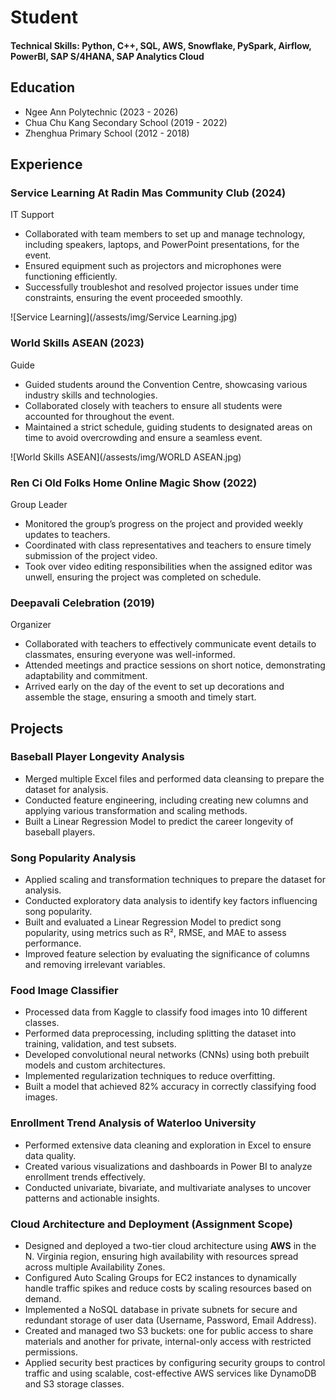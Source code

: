 # Student

#### Technical Skills: Python, C++, SQL, AWS, Snowflake, PySpark, Airflow, PowerBI, SAP S/4HANA, SAP Analytics Cloud

## Education
- Ngee Ann Polytechnic (2023 - 2026)
- Chua Chu Kang Secondary School (2019 - 2022)		 
- Zhenghua Primary School (2012 - 2018)
  

## Experience
### Service Learning At Radin Mas Community Club (2024)
IT Support

- Collaborated with team members to set up and manage technology, including speakers, laptops, and PowerPoint presentations, for the event.
- Ensured equipment such as projectors and microphones were functioning efficiently.
- Successfully troubleshot and resolved projector issues under time constraints, ensuring the event proceeded smoothly.

![Service Learning](/assests/img/Service Learning.jpg)

### World Skills ASEAN (2023)
Guide

- Guided students around the Convention Centre, showcasing various industry skills and technologies.
- Collaborated closely with teachers to ensure all students were accounted for throughout the event.
- Maintained a strict schedule, guiding students to designated areas on time to avoid overcrowding and ensure a seamless event.

![World Skills ASEAN](/assests/img/WORLD ASEAN.jpg)

### Ren Ci Old Folks Home Online Magic Show (2022)
Group Leader

- Monitored the group’s progress on the project and provided weekly updates to teachers.
- Coordinated with class representatives and teachers to ensure timely submission of the project video.
- Took over video editing responsibilities when the assigned editor was unwell, ensuring the project was completed on schedule.

### Deepavali Celebration (2019)
Organizer

- Collaborated with teachers to effectively communicate event details to classmates, ensuring everyone was well-informed.
- Attended meetings and practice sessions on short notice, demonstrating adaptability and commitment.
- Arrived early on the day of the event to set up decorations and assemble the stage, ensuring a smooth and timely start.


## Projects
### Baseball Player Longevity Analysis
- Merged multiple Excel files and performed data cleansing to prepare the dataset for analysis.
- Conducted feature engineering, including creating new columns and applying various transformation and scaling methods.
- Built a Linear Regression Model to predict the career longevity of baseball players.

### Song Popularity Analysis
- Applied scaling and transformation techniques to prepare the dataset for analysis.
- Conducted exploratory data analysis to identify key factors influencing song popularity.
- Built and evaluated a Linear Regression Model to predict song popularity, using metrics such as R², RMSE, and MAE to assess performance.
- Improved feature selection by evaluating the significance of columns and removing irrelevant variables.

### Food Image Classifier
- Processed data from Kaggle to classify food images into 10 different classes.
- Performed data preprocessing, including splitting the dataset into training, validation, and test subsets.
- Developed convolutional neural networks (CNNs) using both prebuilt models and custom architectures.
- Implemented regularization techniques to reduce overfitting.
- Built a model that achieved 82% accuracy in correctly classifying food images.

### Enrollment Trend Analysis of Waterloo University
- Performed extensive data cleaning and exploration in Excel to ensure data quality.
- Created various visualizations and dashboards in Power BI to analyze enrollment trends effectively.
- Conducted univariate, bivariate, and multivariate analyses to uncover patterns and actionable insights.

### Cloud Architecture and Deployment (Assignment Scope)
- Designed and deployed a two-tier cloud architecture using **AWS** in the N. Virginia region, ensuring high availability with resources spread across multiple Availability Zones.
- Configured Auto Scaling Groups for EC2 instances to dynamically handle traffic spikes and reduce costs by scaling resources based on demand.
- Implemented a NoSQL database in private subnets for secure and redundant storage of user data (Username, Password, Email Address).
- Created and managed two S3 buckets: one for public access to share materials and another for private, internal-only access with restricted permissions.
- Applied security best practices by configuring security groups to control traffic and using scalable, cost-effective AWS services like DynamoDB and S3 storage classes.

